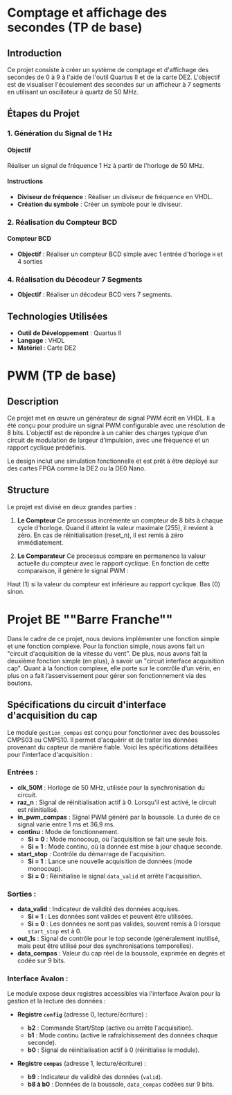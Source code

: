 # Comptage et affichage des secondes (TP de base)

## Introduction

Ce projet consiste à créer un système de comptage et d'affichage des secondes de 0 à 9 à l'aide de l'outil Quartus II et de la carte DE2. L'objectif est de visualiser l'écoulement des secondes sur un afficheur à 7 segments en utilisant un oscillateur à quartz de 50 MHz.


## Étapes du Projet

### 1. Génération du Signal de 1 Hz

#### Objectif

Réaliser un signal de fréquence 1 Hz à partir de l'horloge de 50 MHz.

#### Instructions

- **Diviseur de fréquence** : Réaliser un diviseur de fréquence en VHDL.
- **Création du symbole** : Créer un symbole pour le diviseur.

### 2. Réalisation du Compteur BCD

#### Compteur  BCD

- **Objectif** : Réaliser un compteur BCD simple avec 1 entrée d'horloge `H` et 4 sorties 


### 4. Réalisation du Décodeur 7 Segments

- **Objectif** : Réaliser un décodeur BCD vers 7 segments.

## Technologies Utilisées

- **Outil de Développement** : Quartus II
- **Langage** : VHDL
- **Matériel** : Carte DE2


# PWM (TP de base)
## Description
Ce projet met en œuvre un générateur de signal PWM écrit en VHDL. Il a été conçu pour produire un signal PWM configurable avec une résolution de 8 bits. L'objectif est de répondre à un cahier des charges typique d’un circuit de modulation de largeur d’impulsion, avec une fréquence et un rapport cyclique prédéfinis.

Le design inclut une simulation fonctionnelle et est prêt à être déployé sur des cartes FPGA comme la DE2 ou la DE0 Nano.
## Structure
Le projet est divisé en deux grandes parties :

1. **Le Compteur**
Ce processus incrémente un compteur de 8 bits à chaque cycle d'horloge. Quand il atteint la valeur maximale (255), il revient à zéro. En cas de réinitialisation (reset_n), il est remis à zéro immédiatement.

2. **Le Comparateur**
Ce processus compare en permanence la valeur actuelle du compteur avec le rapport cyclique. En fonction de cette comparaison, il génère le signal PWM :

Haut (1) si la valeur du compteur est inférieure au rapport cyclique.
Bas (0) sinon.

# Projet BE ""Barre Franche""
Dans le cadre de ce projet, nous devions implémenter une fonction simple et une fonction complexe.
Pour la fonction simple, nous avons fait un "circuit d'acquisition de la vitesse du vent". De plus, nous avons fait la deuxième fonction simple (en plus), à savoir un "circuit interface acquisition cap".
Quant à la fonction complexe, elle porte sur le contrôle d’un vérin, en plus on a fait l’asservissement pour gérer son fonctionnement via des boutons.

## Spécifications du circuit d'interface d'acquisition du cap

Le module `gestion_compas` est conçu pour fonctionner avec des boussoles CMPS03 ou CMPS10. Il permet d'acquérir et de traiter les données provenant du capteur de manière fiable. Voici les spécifications détaillées pour l'interface d'acquisition :

### Entrées :
- **clk_50M** : Horloge de 50 MHz, utilisée pour la synchronisation du circuit.
- **raz_n** : Signal de réinitialisation actif à 0. Lorsqu'il est activé, le circuit est réinitialisé.
- **in_pwm_compas** : Signal PWM généré par la boussole. La durée de ce signal varie entre 1 ms et 36,9 ms.
- **continu** : Mode de fonctionnement.
  - **Si = 0** : Mode monocoup, où l'acquisition se fait une seule fois.
  - **Si = 1** : Mode continu, où la donnée est mise à jour chaque seconde.
- **start_stop** : Contrôle du démarrage de l'acquisition.
  - **Si = 1** : Lance une nouvelle acquisition de données (mode monocoup).
  - **Si = 0** : Réinitialise le signal `data_valid` et arrête l'acquisition.

### Sorties :
- **data_valid** : Indicateur de validité des données acquises.
  - **Si = 1** : Les données sont valides et peuvent être utilisées.
  - **Si = 0** : Les données ne sont pas valides, souvent remis à 0 lorsque `start_stop` est à 0.
- **out_1s** : Signal de contrôle pour le top seconde (généralement inutilisé, mais peut être utilisé pour des synchronisations temporelles).
- **data_compas** : Valeur du cap réel de la boussole, exprimée en degrés et codée sur 9 bits.

### Interface Avalon :
Le module expose deux registres accessibles via l'interface Avalon pour la gestion et la lecture des données :

- **Registre `config`** (adresse 0, lecture/écriture) :
  - **b2** : Commande Start/Stop (active ou arrête l'acquisition).
  - **b1** : Mode continu (active le rafraîchissement des données chaque seconde).
  - **b0** : Signal de réinitialisation actif à 0 (réinitialise le module).
  
- **Registre `compas`** (adresse 1, lecture/écriture) :
  - **b9** : Indicateur de validité des données (`valid`).
  - **b8 à b0** : Données de la boussole, `data_compas` codées sur 9 bits.

